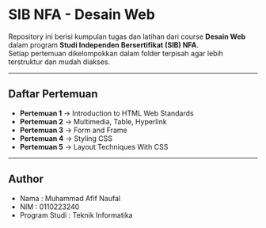 # SIB NFA - Desain Web

Repository ini berisi kumpulan tugas dan latihan dari course **Desain Web** dalam program **Studi Independen Bersertifikat (SIB) NFA**.  
Setiap pertemuan dikelompokkan dalam folder terpisah agar lebih terstruktur dan mudah diakses.

---

## Daftar Pertemuan
- **Pertemuan 1** → Introduction to HTML Web Standards 
- **Pertemuan 2** → Multimedia, Table, Hyperlink  
- **Pertemuan 3** → Form and Frame
- **Pertemuan 4** → Styling CSS
- **Pertemuan 5** → Layout Techniques With CSS

---

## Author
- Nama : Muhammad Afif Naufal
- NIM : 0110223240
- Program Studi : Teknik Informatika

